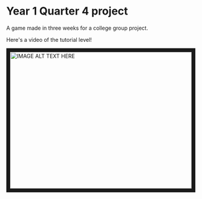 # Year 1 Quarter 4 project

A game made in three weeks for a college group project.

Here's a video of the tutorial level!

<a href="http://www.youtube.com/watch?feature=player_embedded&v=T9GOLZO4AH4
" target="_blank"><img src="http://img.youtube.com/vi/T9GOLZO4AH4/0.jpg" 
alt="IMAGE ALT TEXT HERE" width="480" height="360" border="10" /></a>

